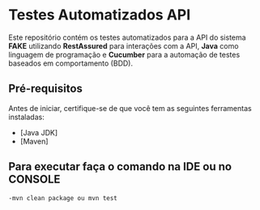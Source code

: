 # Testes Automatizados API

Este repositório contém os testes automatizados para a API do sistema **FAKE** utilizando **RestAssured** para interações com a API, **Java** como linguagem de programação e **Cucumber** para a automação de testes baseados em comportamento (BDD).

## Pré-requisitos

Antes de iniciar, certifique-se de que você tem as seguintes ferramentas instaladas:

- [Java JDK]
- [Maven]

## Para executar faça o comando na IDE ou no CONSOLE
    -mvn clean package ou mvn test


